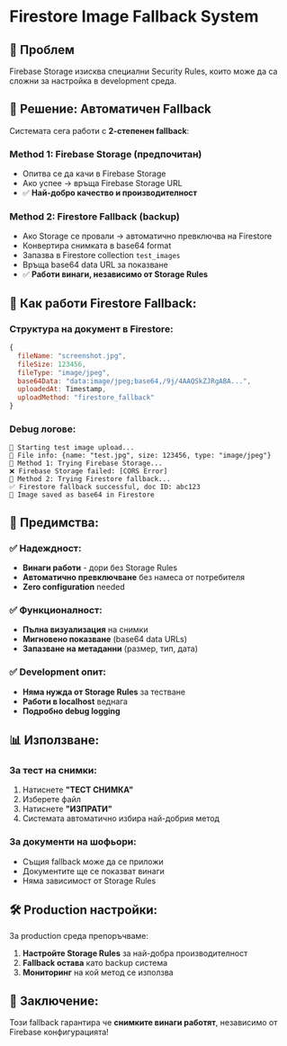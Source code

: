 # Firestore Image Fallback System

## 🎯 Проблем
Firebase Storage изисква специални Security Rules, които може да са сложни за настройка в development среда.

## 🚀 Решение: Автоматичен Fallback

Системата сега работи с **2-степенен fallback**:

### Method 1: Firebase Storage (предпочитан)
- Опитва се да качи в Firebase Storage
- Ако успее → връща Firebase Storage URL
- ✅ **Най-добро качество и производителност**

### Method 2: Firestore Fallback (backup)
- Ако Storage се провали → автоматично превключва на Firestore
- Конвертира снимката в base64 format
- Запазва в Firestore collection `test_images`
- Връща base64 data URL за показване
- ✅ **Работи винаги, независимо от Storage Rules**

## 🔧 Как работи Firestore Fallback:

### Структура на документ в Firestore:
```javascript
{
  fileName: "screenshot.jpg",
  fileSize: 123456,
  fileType: "image/jpeg", 
  base64Data: "data:image/jpeg;base64,/9j/4AAQSkZJRgABA...",
  uploadedAt: Timestamp,
  uploadMethod: "firestore_fallback"
}
```

### Debug логове:
```
📸 Starting test image upload...
📄 File info: {name: "test.jpg", size: 123456, type: "image/jpeg"}
🔄 Method 1: Trying Firebase Storage...
❌ Firebase Storage failed: [CORS Error]
🔄 Method 2: Trying Firestore fallback...
✅ Firestore fallback successful, doc ID: abc123
📄 Image saved as base64 in Firestore
```

## 🎉 Предимства:

### ✅ Надеждност:
- **Винаги работи** - дори без Storage Rules
- **Автоматично превключване** без намеса от потребителя
- **Zero configuration** needed

### ✅ Функционалност:
- **Пълна визуализация** на снимки
- **Мигновено показване** (base64 data URLs)
- **Запазване на метаданни** (размер, тип, дата)

### ✅ Development опит:
- **Няма нужда от Storage Rules** за тестване
- **Работи в localhost** веднага
- **Подробно debug logging**

## 📊 Използване:

### За тест на снимки:
1. Натиснете **"ТЕСТ СНИМКА"**
2. Изберете файл
3. Натиснете **"ИЗПРАТИ"**
4. Системата автоматично избира най-добрия метод

### За документи на шофьори:
- Същия fallback може да се приложи
- Документите ще се показват винаги
- Няма зависимост от Storage Rules

## 🛠️ Production настройки:

За production среда препоръчваме:
1. **Настройте Storage Rules** за най-добра производителност  
2. **Fallback остава** като backup система
3. **Мониторинг** на кой метод се използва

## 📝 Заключение:
Този fallback гарантира че **снимките винаги работят**, независимо от Firebase конфигурацията! 